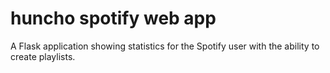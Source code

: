 # huncho spotify web app
 A Flask application showing statistics for the Spotify user with the ability to create playlists.
